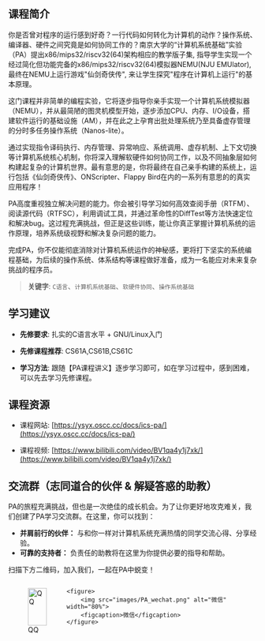 ## 课程简介 
你是否曾对程序的运行感到好奇？一行代码如何转化为计算机的动作？操作系统、编译器、硬件之间究竟是如何协同工作的？南京大学的“计算机系统基础”实验（PA）提出x86/mips32/riscv32(64)架构相应的教学版子集, 指导学生实现一个经过简化但功能完备的x86/mips32/riscv32(64)模拟器NEMU(NJU EMUlator), 最终在NEMU上运行游戏"仙剑奇侠传", 来让学生探究"程序在计算机上运行"的基本原理。

这门课程并非简单的编程实验，它将逐步指导你亲手实现一个计算机系统模拟器（NEMU），并从最简陋的图灵机模型开始，逐步添加CPU、内存、I/O设备，搭建软件运行的基础设施（AM），并在此之上孕育出批处理系统乃至具备虚存管理的分时多任务操作系统（Nanos-lite）。

通过实现指令译码执行、内存管理、异常响应、系统调用、虚存机制、上下文切换等计算机系统核心机制，你将深入理解软硬件如何协同工作，以及不同抽象层如何构建起复杂的计算机世界。最有意思的是，你将最终在自己亲手构建的系统上，运行包括《仙剑奇侠传》、ONScripter、Flappy Bird在内的一系列有意思的的真实应用程序！

PA高度重视独立解决问题的能力。你会被引导学习如何高效查阅手册（RTFM）、阅读源代码（RTFSC），利用调试工具，并通过革命性的DiffTest等方法快速定位和解决bug。这过程充满挑战，但正是这些训练，能让你真正掌握计算机系统的运作原理，培养系统级视野和解决复杂问题的能力。

完成PA，你不仅能彻底消除对计算机系统运作的神秘感，更将打下坚实的系统编程基础，为后续的操作系统、体系结构等课程做好准备，成为一名能应对未来复杂挑战的程序员。  

> **关键字**: `C语言`、`计算机系统基础`、`软硬件协同`、`操作系统基础`

## 学习建议
* **先修要求**: 扎实的C语言水平 + GNU/Linux入门

* **先修课程推荐**: CS61A,CS61B,CS61C

* **学习方法**: 跟随【PA课程讲义】逐步学习即可，如在学习过程中，感到困难，可以先去学习先修课程。

## 课程资源
* 课程网站: [https://ysyx.oscc.cc/docs/ics-pa/](https://ysyx.oscc.cc/docs/ics-pa/)

* 课程视频: [https://www.bilibili.com/video/BV1qa4y1j7xk/](https://www.bilibili.com/video/BV1qa4y1j7xk/)

## 交流群（志同道合的伙伴 & 解疑答惑的助教）
PA的旅程充满挑战，但也是一次绝佳的成长机会。为了让你更好地攻克难关，我们创建了PA学习交流群。在这里，你可以找到：

*   **并肩前行的伙伴：** 与和你一样对计算机系统充满热情的同学交流心得、分享经验。
*   **可靠的支持者：** 负责任的助教将在这里为你提供必要的指导和帮助。

扫描下方二维码，加入我们，一起在PA中蜕变！

<div style="display: flex; justify-content: flex-start;">
    <figure>
        <img src="images/PA_qq.png" alt="QQ" width="100%">
        <figcaption>QQ</figcaption>
    </figure>

    <figure>
        <img src="images/PA_wechat.png" alt="微信" width="80%">
        <figcaption>微信</figcaption>
    </figure>
</div>
